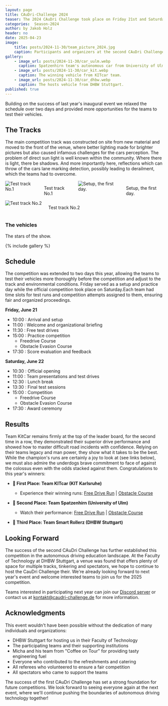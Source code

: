 ```yaml
---
layout: page
title: CAuDri-Challenge 2024
teaser: The 2024 CAuDri Challenge took place on Friday 21st and Saturday 22nd of July, featuring three teams from southern Germany, KITCar from Karlsruhe, Spatzenhirn from Ulm, and the home team Smart Rollerz from Stuttgart.
categories:  Season-2024
author: by Jakob Holz
header: no
date: 2025-04-23
image:
    title: posts/2024-11-30/team_picture_2024.jpg
    caption: Participants and organizers at the second CAuDri Challenge at DHBW Stuttgart
gallery:
    - image_url: posts/2024-11-30/car_uulm.webp
      caption: Spatzenhirn team's autonomous car from University of Ulm.
    - image_url: posts/2024-11-30/car_kit.webp
      caption: The winning vehicle from KITcar team.
    - image_url: posts/2024-11-30/car_dhbw.webp
      caption: The hosts vehicle from DHBW Stuttgart.
published: true
---
```


Building on the success of last year's inaugural event we relaxed the schedule over two days and provided more opportunities for the teams to test their vehicles. 

## The Tracks

The main competition track was constructed on site from new material and moved to the front of the venue, where better lighting made for brighter pictures but also caused infamous challenges for the cars perception. The problem of direct sun light is well known within the community. Where there is light, there be shadows. And more importantly here, reflections which can throw of the cars lane marking detection, possibly leading to derailment, which the teams had to overcome. 

<div class="row">
    <div class="small-12 medium-6 columns">
        <img src="{{ site.urlimg }}/posts/2024-11-30/test_track_1.jpg" alt="Test track No.1">
        <p class="text-right caption">
            Test track No.1
        </p>
        <img src="{{ site.urlimg }}/posts/2024-11-30/caudri_example_12.jpg" alt="Setup, the first day.">
        <p class="text-right caption">
            Setup, the first day.
        </p>
    </div>
    <div class="small-12 medium-6 columns">
        <img src="{{ site.urlimg }}/posts/2024-11-30/test_track_2.jpg" alt="Test track No.2">
        <p class="text-right caption">
            Test track No.2
        </p>
    </div>
</div>


### The vehicles

The stars of the show.

{% include gallery %}


## Schedule

The competition was extended to two days this year, allowing the teams to test their vehicles more thoroughly before the competition and adjust to the track and environmental conditions. Friday served as a setup and practice day while the official competition took place on Saturday.Each team had time slots for test runs and competition attempts assigned to them, ensuring fair and organized proceedings.

**Friday, June 21**
- 10:00 : Arrival and setup
- 11:00 : Welcome and organizational briefing
- 11:30 : Free test drives
- 15:00 : Practice competition
  - Freedrive Course
  - Obstacle Evasion Course
- 17:30 : Score evaluation and feedback

**Saturday, June 22**
- 10:30 : Official opening
- 11:00 : Team presentations and test drives
- 12:30 : Lunch break
- 13:30 : Final test sessions
- 15:00 : Competition
  - Freedrive Course
  - Obstacle Evasion Course
- 17:30 : Award ceremony

## Results
Team KitCar remains firmly at the top of the leader board, for the second time in a row, they demonstrated their superior drive performance and showed how to master difficult road incidents with confidence. Relying on their teams legacy and man power, they show what it takes to be the best. While the champion's runs are certainly a joy to look at (see links below), we must also admire the underdogs brave commitment  to face of against the colossus even with the odds stacked against them.
Congratulations to this year's winners:

- **🥇 First Place: Team KITcar (KIT Karlsruhe)**
  - Experience their winning runs: [Free Drive Run](https://www.youtube.com/watch?v=NOfQelGuanc) | [Obstacle Course](https://www.youtube.com/watch?v=3qgEeE0ZR00)

- **🥈 Second Place: Team Spatzenhirn (University of Ulm)**
  - Watch their performance: [Free Drive Run](https://www.youtube.com/watch?v=btJJQcRVPtM) | [Obstacle Course](nA)

- **🥉 Third Place: Team Smart Rollerz (DHBW Stuttgart)**

## Looking Forward

The success of the second CAuDri Challenge has further established this competition in the autonomous driving education landscape. At the Faculty of Technology at DHBW Stuttgart, a venue was found that offers plenty of space for multiple tracks, tinkering and spectators, we hope to continue to host the CauDri Challenge their. We're already looking forward to next year's event and welcome interested teams to join us for the 2025 competition.

Teams interested in participating next year can join our [Discord server](/discord/) or contact us at [kontakt@caudri-challenge.de](mailto:kontakt@caudri-challenge.de) for more information.

## Acknowledgments

This event wouldn't have been possible without the dedication of many individuals and organizations:

- DHBW Stuttgart for hosting us in their Faculty of Technology
- The participating teams and their supporting institutions
- Micha and his team from "Coffee on Tour" for providing tasty engineering fuel 
- Everyone who contributed to the refreshments and catering
- All referees who volunteered to ensure a fair competition
- All spectators who came to support the teams

The success of the first CAuDri Challenge has set a strong foundation for future competitions. We look forward to seeing everyone again at the next event, where we'll continue pushing the boundaries of autonomous driving technology together!
